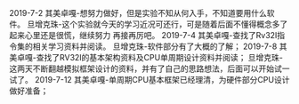 2019-7-2
其美卓嘎-想努力做好，但是实验不知从何入手，不知道要用什么软件。
旦增克珠-这个实验就今天的学习近况可还行，可是随着后面不懂得概念多了起来心里还是很慌，继续努力 再接再厉吧。
2019-7-4
其美卓嘎-查找了Rv32I指令集的相关学习资料并阅读。
旦增克珠-软件部分有了大概的了解；
2019-7-8
其美卓嘎-查找了RV32I的基本架构资料及CPU单周期设计资料并阅读；
旦增克珠-这两天不断翻越模拟框架设计的资料，并有了自己的思路想法，后面可以开始试一试了。
2019-7-12
其美卓嘎-单周期CPU基本框架已经理清，为硬件部分CPU设计做好准备；
